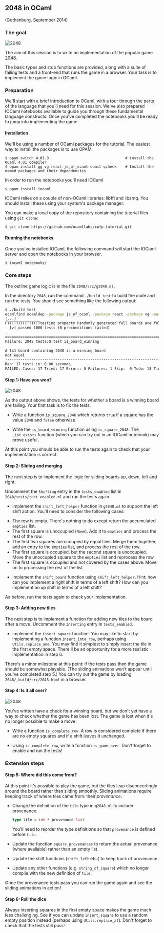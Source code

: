 ## 2048 in OCaml

(Gothenburg, September 2014)

### The goal

![2048](images/2048.png)

The aim of this session is to write an implementation of the popular game [2048](http://gabrielecirulli.github.io/2048/).

The basic types and stub functions are provided, along with a suite of failing tests and a front-end that runs the game in a browser.  Your task is to implement the game logic in OCaml.

### Preparation

We'll start with a brief introduction to OCaml, with a tour through the parts of the language that you'll need for this session.  We've also prepared IOCaml notebooks available to guide you through these fundamental language constructs.  Once you've completed the notebooks you'll be ready to jump into implementing the game.

#### Installation

We'll be using a number of OCaml packages for the tutorial.  The easiest way to install the packages is to use OPAM.

```
$ opam switch 4.01.0                                   # install the OCaml 4.01 compiler
$ opam install gg vg react js_of_ocaml ounit qcheck    # Install the named packages and their dependencies
```

In order to run the notebooks you'll need IOCaml

```
$ opam install iocaml
```

IOCaml relies on a couple of non-OCaml libraries: libffi and libzmq.  You should install these using your system's package manager.

You can make a local copy of the repository containing the tutorial files using `git clone`:

```bash
$ git clone https://github.com/ocamllabs/cufp-tutorial.git
```

#### Running the notebooks

Once you've installed IOCaml, the following command will start the IOCaml server and open the notebooks in your browser.

```bash
$ iocaml notebooks/
```

### Core steps

The outline game logic is in the file `2048/src/g2048.ml`.  

In the directory `2048`, run the command `./build test` to build the code and run the tests.  You should see something like the following output:

```bash
$ ./build test
ocamlfind ocamldep -package js_of_ocaml -package react -package vg -package vg.htmlc -modules src/g2048.mli > src/g2048.mli.depends
[...]
FTTTTTTTTTTTTTTTtesting property Randomly generated full boards are full...
  [✔] passed 1000 tests (0 preconditions failed)
.
==============================================================================
Failure: 2048 tests:0:test is_board_winning
 
A 1x1 board containing 2048 is a winning board
not equal
------------------------------------------------------------------------------
Ran: 17 tests in: 0.00 seconds.
FAILED: Cases: 17 Tried: 17 Errors: 0 Failures: 1 Skip:  0 Todo: 15 Timeouts: 0.
```

#### Step 1: Have you won?

![2048](images/you-win.png)

As the output above shows, the tests for whether a board is a winning board are failing.  Your first task is to fix the tests.

* Write a function `is_square_2048` which returns `true` if a square has the value `2048` and `false` otherwise.

* Write the `is_board_winning` function using `is_square_2048`.  The `List.exists` function (which you can try out in an IOCaml notebook) may prove useful.

At this point you should be able to run the tests again to check that your implementation is correct.

#### Step 2: Sliding and merging

The next step is to implement the logic for sliding boards up, down, left and right.

Uncomment the `Shifting` entry in the `tests_enabled` list in `2048/tests/test_enabled.ml` and run the tests again.

* Implement the `shift_left_helper` function in `g2048.ml` to support the left shift action.  You'll need to consider the following cases:

- The row is empty.  There's nothing to do except return the accumulated `empties` list.
- The first square is unoccupied (`None`).  Add it to `empties` and process the rest of the row.
- The first two squares are occupied by equal tiles.  Merge them together, add an entry to the `empties` list, and process the rest of the row.
- The first square is occupied, but the second square is unoccupied.  Move the unoccupied square to the `empties` list and reprocess the row.
- The first square is occupied and not covered by the cases above.  Move on to processing the rest of the list.

* Implement the `shift_board` function using `shift_left_helper`.  Hint: how can you implement a right shift in terms of a left shift?  How can you implement an up shift in terms of a left shift?

As before, run the tests again to check your implementation.

#### Step 3: Adding new tiles

The next step is to implement a function for adding new tiles to the board after a move.  Uncomment the `Inserting` entry in `tests_enabled`.

* Implement the `insert_square` function.  You may like to start by implementing a function `insert_into_row`, perhaps using `Utils.replace_one`.  You may find it simplest to simply insert the tile in the first empty space.  There'll be an opportunity for a more realistic implementation in step 6.

There's a minor milestone at this point: if the tests pass then the game should be somewhat playable.  (The sliding animations won't appear until you've completed step 5.)  You can try out the game by loading `2048/_build/src/2048.html` in a browser.

#### Step 4: Is it all over?

![2048](images/game-over.png)

You've written have a check for a winning board, but we don't yet have a way to check whether the game has been lost.  The game is lost when it's no longer possible to make a move.

* Write a function `is_complete_row`.  A row is considered complete if there are no empty squares and if a shift leaves it unchanged.

* Using `is_complete_row`, write a function `is_game_over`.  Don't forget to enable and run the tests!

### Extension steps

#### Step 5: Where did this come from?

At this point it's possible to play the game, but the tiles leap disconcertingly around the board rather than sliding smoothly.  Sliding animations require keeping track of where tiles came from: their *provenance*.

* Change the definition of the `tile` type in `g2048.ml` to include provenance:

  ```ocaml
  type tile = int * provenance list
  ```

  You'll need to reorder the type definitions so that `provenance` is defined before `tile`.

* Update the function `square_provenances` to return the actual provenance (where available) rather than an empty list.

* Update the shift functions (`shift_left` etc.) to keep track of provenance.

* Update any other functions (e.g. `string_of_square`) which no longer compile with the new definition of `tile`.

Once the provenance tests pass you can run the game again and see the sliding animations in action!

#### Step 6: Roll the dice

Always inserting squares in the first empty space makes the game much less challenging.  See if you can update `insert_square` to use a random empty position instead (perhaps using `Utils.replace_at`).  Don't forget to check that the tests still pass!
